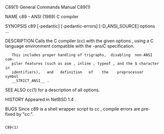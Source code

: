 C89(1)                     General Commands Manual                     C89(1)

NAME
       c89 - ANSI (1989) C compiler

SYNOPSIS
       c89 [-pedantic] [-pedantic-errors] [-D_ANSI_SOURCE] options ...

DESCRIPTION
       Calls  the C compiler (cc) with the given options , using a C language
       environment compatible with the -ansiC specification.

       This includes proper handling of trigraphs,  disabling  non-ANSI  com‐
       piler features (such as asm , inline , typeof , and the $ character in
       identifiers),   and   definition   of    the    preprocessor    symbol
       __STRICT_ANSI__ .

SEE ALSO
       cc(1) for a description of all options.

HISTORY
       Appeared in NetBSD 1.4 .

BUGS
       Since  c89  is  a shell wrapper script to cc , compile errors are pre‐
       fixed by "cc:".

                                                                       C89(1)

